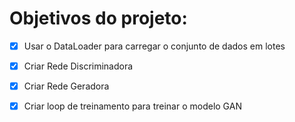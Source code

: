 # Objetivos do projeto:

-[X] Usar o DataLoader para carregar o conjunto de dados em lotes

-[X] Criar Rede Discriminadora

-[X] Criar Rede Geradora

-[X] Criar loop de treinamento para treinar o modelo GAN
